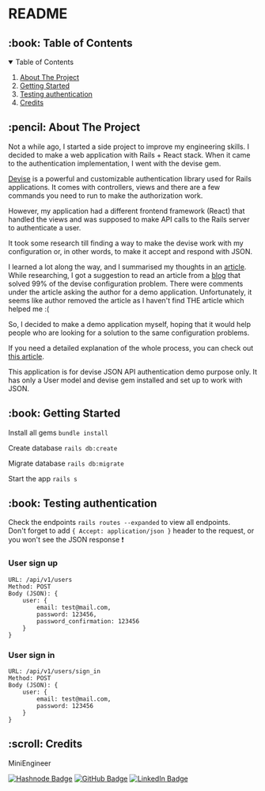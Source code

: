 # README

<h2 id="table-of-contents"> :book: Table of Contents</h2>

<details open="open">
  <summary>Table of Contents</summary>
  <ol>
    <li><a href="#about-the-project">About The Project</a></li>
    <li><a href="#getting-started">Getting Started</a></li>
    <li><a href="#testing-authentication">Testing authentication</a></li>
    <li><a href="#credits">Credits</a></li>
  </ol>
</details>

<h2 id="about-the-project"> :pencil: About The Project</h2>

<p> Not a while ago, I started a side project to improve my engineering skills.
I decided to make a web application with Rails + React stack. When it came to the authentication implementation, I went with the devise gem. </p>

[Devise](https://github.com/heartcombo/devise) is a powerful and customizable authentication library used for Rails applications. It comes with controllers, views and there are a few commands you need to run to make the authorization work.

However, my application had a different frontend framework (React) that handled the views and was supposed to make API calls to the Rails server to authenticate a user.

It took some research till finding a way to make the devise work with my configuration or, in other words, to make it accept and respond with JSON.

I learned a lot along the way, and I summarised my thoughts in an [article](https://miniland.hashnode.dev/json-api-authentication-for-rails-application-with-devise).
While researching, I got a suggestion to read an article from a [blog](https://andrewray.me/blog) that solved 99% of the devise configuration problem. There were comments under the article asking the author for a demo application. Unfortunately, it seems like author removed the article as I haven't find THE article which helped me :(

So, I decided to make a demo application myself, hoping that it would help people who are looking for a solution to the same configuration problems.

If you need a detailed explanation of the whole process, you can check out [this article](https://miniland.hashnode.dev/json-api-authentication-for-rails-application-with-devise).

This application is for devise JSON API authentication demo purpose only. It has only a User model and devise gem installed and set up to work with JSON.

<h2 id="getting-started"> :book: Getting Started</h2>

Install all gems `bundle install`

Create database `rails db:create`

Migrate database `rails db:migrate`

Start the app `rails s`

<h2 id="testing-authentication"> :book: Testing authentication</h2>

Check the endpoints `rails routes --expanded` to view all endpoints. <br />
Don't forget to add `{ Accept: application/json }` header to the request, or you won't see the JSON response ❗

### User sign up
```
URL: /api/v1/users
Method: POST
Body (JSON): {
    user: {
        email: test@mail.com,
        password: 123456,
        password_confirmation: 123456
    }
}
```

### User sign in
```
URL: /api/v1/users/sign_in
Method: POST
Body (JSON): {
    user: {
        email: test@mail.com,
        password: 123456
    }
}
```


<h2 id="credits"> :scroll: Credits</h2>

MiniEngineer

[![Hashnode Badge](https://img.shields.io/badge/Hashnode-2962FF?style=for-the-badge&logo=hashnode&logoColor=white)](https://miniland.hashnode.dev/)
[![GitHub Badge](https://img.shields.io/badge/GitHub-100000?style=for-the-badge&logo=github&logoColor=white)](https://github.com/miniengineer)
[![LinkedIn Badge](https://img.shields.io/badge/LinkedIn-0077B5?style=for-the-badge&logo=linkedin&logoColor=white)](https://www.linkedin.com/in/minira-samadova/)
